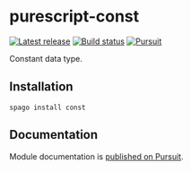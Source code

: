 # purescript-const

[![Latest release](http://img.shields.io/github/release/purescript/purescript-const.svg)](https://github.com/purescript/purescript-const/releases)
[![Build status](https://github.com/purescript/purescript-const/workflows/CI/badge.svg?branch=master)](https://github.com/purescript/purescript-const/actions?query=workflow%3ACI+branch%3Amaster)
[![Pursuit](https://pursuit.purescript.org/packages/purescript-const/badge)](https://pursuit.purescript.org/packages/purescript-const)

Constant data type.

## Installation

```
spago install const
```

## Documentation

Module documentation is [published on Pursuit](http://pursuit.purescript.org/packages/purescript-const).
